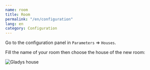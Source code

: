 ```yaml
---
name: room
title: Room
permalink: "/en/configuration"
lang: en
category: Configuration
---
```


Go to the configuration panel in `Parameters` => `Houses`. 

Fill the name of your room then choose the house of the new room:

<img alt="Gladys house" src="{{site.baseurl}}/assets/image/configuration/house_3-en.png" class="img-responsive"/>